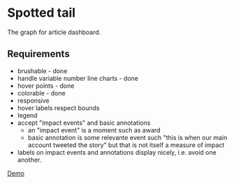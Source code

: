 Spotted tail
===

The graph for article dashboard.

## Requirements

* brushable - done
* handle variable number line charts - done
* hover points - done
* colorable - done
* responsive
* hover labels respect bounds
* legend
* accept "impact events" and basic annotations
	* an "impact event" is a moment such as award
	* basic annotation is some relevante event such "this is when our main account tweeted the story" but that is not itself a measure of impact
* labels on impact events and annotations display nicely, i.e. avoid one another.

[Demo](https://newslynx.github.io/spotted-tail)